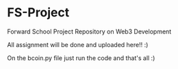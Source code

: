 # FS-Project

Forward School Project Repository on Web3 Development

All assignment will be done and uploaded here!! :)

On the bcoin.py file just run the code and that's all :)
